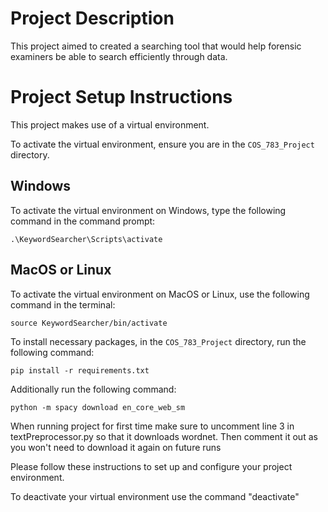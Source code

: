 # Project Description
This project aimed to created a searching tool that would help forensic examiners be able to search efficiently through data.
# Project Setup Instructions

This project makes use of a virtual environment.

To activate the virtual environment, ensure you are in the `COS_783_Project` directory.

## Windows

To activate the virtual environment on Windows, type the following command in the command prompt:
```shell
.\KeywordSearcher\Scripts\activate
```

## MacOS or Linux

To activate the virtual environment on MacOS or Linux, use the following command in the terminal:
```shell
source KeywordSearcher/bin/activate
```

To install necessary packages, in the `COS_783_Project` directory, run the following command:

```shell
pip install -r requirements.txt
```

Additionally run the following command: 
```shell
python -m spacy download en_core_web_sm
```
When running project for first time make sure to uncomment line 3 in textPreprocessor.py so that it downloads wordnet. Then
comment it out as you won't need to download it again on future runs

Please follow these instructions to set up and configure your project environment.

To deactivate your virtual environment use the command "deactivate"

